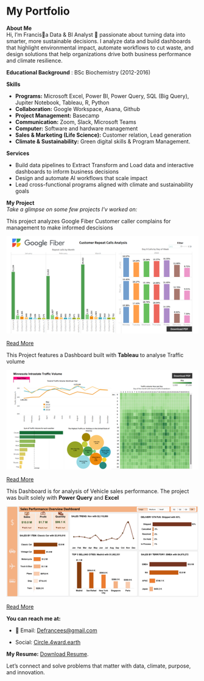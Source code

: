 # My Portfolio
**About Me**  
Hi, I’m Francis🙋a Data & BI Analyst 🤖 passionate about turning data into smarter, more sustainable decisions. I analyze data and build dashboards that highlight environmental impact, automate workflows to cut waste, and design solutions that help organizations drive both business performance and climate resilience.

**Educational Background** : BSc Biochemistry                                                                                                           (2012-2016)

**Skills**
- **Programs:** Microsoft Excel, Power BI, Power Query, SQL (Big Query), Jupiter Notebook, Tableau, R, Python
- **Collaboration:** Google Workspace, Asana, Github
- **Project Management:** Basecamp
- **Communication:** Zoom, Slack, Microsoft Teams
- **Computer:** Software and hardware management
- **Sales & Marketing (Life Science):** Customer relation, Lead generation 
- **Climate & Sustainability:** Green digital skills & Program Management.

**Services**  
- Build data pipelines to Extract Transform and Load data and interactive dashboards to inform business decisions
- Design and automate AI workflows that scale impact  
- Lead cross-functional programs aligned with climate and sustainability goals

**My Project**  
*Take a glimpse on some few projects I'v worked on:*

This project analyzes Google Fiber Customer caller complains for management to make informed descisions

![Fiber_Caller](Dashboard_1.png)

[Read More](https://github.com/Partron1/fiber-caller-analytics)


This Project features a Dashboard built with **Tableau** to analyse Traffic volume

![Traffic Volume](Traffic_Dashboard1.png)

[Read More](https://github.com/Partron1/Tableau_Hands-on_Project)


This Dashboard is for analysis of Vehicle sales performance. The project was built solely with **Power Query** and **Excel**

![Sales Dashboard](Sales_Dashboard.png)

[Read More](https://github.com/Partron1/Sales_performance)


**You can reach me at:**
- 📧 Email: [Defrancees@gmail.com](mailto:Defrancees@gmail.com)
  
- Social: [Circle.4ward.earth](https://circle.4ward.earth/u/fc41d176)
 

**My Resume:** [Download Resume](assets/Resume.pdf).
   

Let’s connect and solve problems that matter with data, climate, purpose, and innovation.
